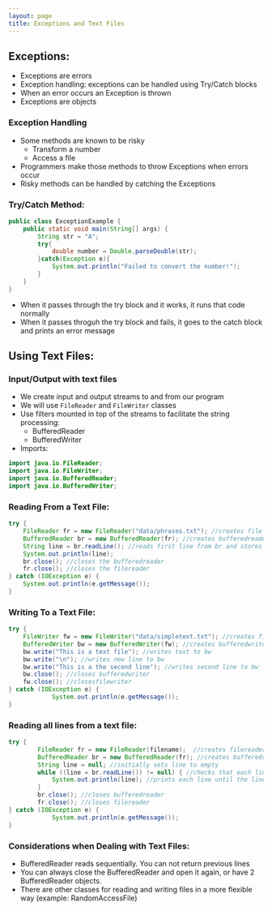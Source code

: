 ```yaml
---
layout: page
title: Exceptions and Text Files
---
```


## Exceptions:
- Exceptions are errors
- Exception handling: exceptions can be handled using Try/Catch blocks
- When an error occurs an Exception is thrown
- Exceptions are objects

### Exception Handling
- Some methods are known to be risky
	- Transform a number
	- Access a file
- Programmers make those methods to throw Exceptions when errors occur
- Risky methods can be handled by catching the Exceptions

### Try/Catch Method:
```java
public class ExceptionExample {
    public static void main(String[] args) {
        String str = "A";
        try{
            double number = Double.parseDouble(str);
        }catch(Exception e){
            System.out.println("Failed to convert the number!");
        }
    }
}
```
- When it passes through the try block and it works, it runs that code normally
- When it passes throguh the try block and fails, it goes to the catch block and prints an error message

## Using Text Files:
### Input/Output with text files
- We create input and output streams to and from our program
- We will use `FileReader` and `FileWriter` classes
- Use filters mounted in top of the streams to facilitate the string processing:
    - BufferedReader
    - BufferedWriter
- Imports:

```java
import java.io.FileReader;
import java.io.FileWriter;
import java.io.BufferedReader;
import java.io.BufferedWriter;
```

### Reading From a Text File:
```java
try {
    FileReader fr = new FileReader("data/phrases.txt"); //creates file reader fr for txt at path
    BufferedReader br = new BufferedReader(fr); //creates bufferedreader br for  file fr
    String line = br.readLine(); //reads first line from br and stores them in String line
    System.out.println(line);
    br.close(); //closes the bufferedreader
    fr.close(); //closes the filereader
} catch (IOException e) {
    System.out.println(e.getMessage());
}
```

### Writing To a Text File:
```java
try {
    FileWriter fw = new FileWriter("data/simpletext.txt"); //creates filewriter fw for txt at path
    BufferedWriter bw = new BufferedWriter(fw); //creates bufferedwriter bw for file fw
    bw.write("This is a text file"); //writes text to bw
    bw.write("\n"); //writes new line to bw
    bw.write("This is a the second line"); //writes second line to bw
    bw.close(); //closes bufferedwriter
    fw.close(); //closesfilewriter
} catch (IOException e) {
            System.out.println(e.getMessage());
}
```

### Reading all lines from a text file:
```java
try {
        FileReader fr = new FileReader(filename);  //creates filereader fr from path
        BufferedReader br = new BufferedReader(fr); //creates bufferedreader for file fr
        String line = null; //initially sets line to empty
        while ((line = br.readLine()) != null) { //checks that each line its reading isn't empty
            System.out.println(line); //prints each line until the line it reads is empty
        }
        br.close(); //closes bufferedreader
        fr.close(); //closes filereader
} catch (IOException e) {
            System.out.println(e.getMessage());
}
```

### Considerations when Dealing with Text Files:
- BufferedReader reads sequentially. You can not return previous lines
- You can always close the BufferedReader and open it again, or have 2 BufferedReader objects.
- There are other classes for reading and writing files in a more flexible way (example: RandomAccessFile)





